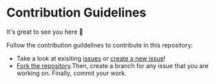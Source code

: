# Contribution Guidelines
It's great to see you here :partying_face:

Follow the contribution guildelines to contribute in this repository:

- Take a look at exisiting [issues](https://github.com/bishtanuj/Data-Structures-Using-Python/issues) or [create a new issue](https://github.com/bishtanuj/Data-Structures-Using-Python/issues/new/choose)!
- [Fork the repository](https://github.com/bishtanuj/Data-Structures-Using-Python/fork).Then, create a branch for any issue that you are working on. Finally, commit your work.

